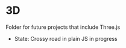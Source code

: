 # 3D

Folder for future projects that include Three.js

- State: Crossy road in plain JS in progress
